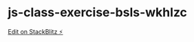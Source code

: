 # js-class-exercise-bsls-wkhlzc

[Edit on StackBlitz ⚡️](https://stackblitz.com/edit/js-class-exercise-bsls-wkhlzc)